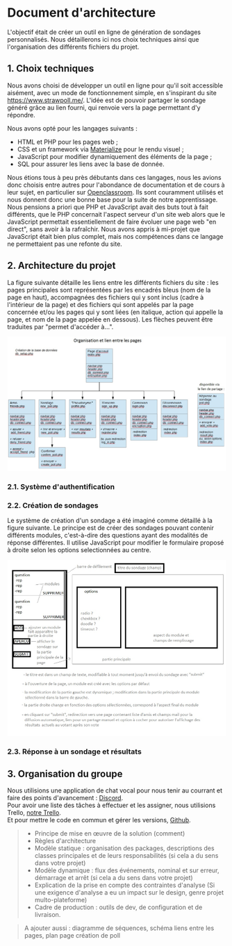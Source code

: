 # Document d'architecture
L'objectif était de créer un outil en ligne de génération de sondages personnalisés. Nous détaillerons ici nos choix techniques ainsi que l'organisation des différents fichiers du projet.
## 1. Choix techniques
Nous avons choisi de développer un outil en ligne pour qu'il soit accessible aisément, avec un mode de fonctionnement simple, en s'inspirant du site <https://www.strawpoll.me/>. L'idée est de pouvoir partager le sondage généré grâce au lien fourni, qui renvoie vers la page permettant d'y répondre.

Nous avons opté pour les langages suivants :  
- HTML et PHP pour les pages web ;  
- CSS et un framework via [Materialize](https://materializecss.com/) pour le rendu visuel ;  
- JavaScript pour modifier dynamiquement des éléments de la page ;  
- SQL pour assurer les liens avec la base de donnée.

Nous étions tous à peu près débutants dans ces langages, nous les avions donc choisis entre autres pour l'abondance de documentation et de cours à leur sujet, en particulier sur [Openclassroom](https://openclassrooms.com/). Ils sont couramment utilisés et nous donnent donc une bonne base pour la suite de notre apprentissage.
Nous pensions a priori que PHP et JavaScript avait des buts tout à fait différents, que le PHP concernait l'aspect serveur d'un site web alors que le JavaScript permettait essentiellement de faire évoluer une page web "en direct", sans avoir à la rafraîchir. Nous avons appris à mi-projet que JavaScript était bien plus complet, mais nos compétences dans ce langage ne permettaient pas une refonte du site.
## 2. Architecture du projet
La figure suivante détaille les liens entre les différents fichiers du site : les pages principales sont représentées par les encadrés bleus (nom de la page en haut), accompagnées des fichiers qui y sont inclus (cadre à l'intérieur de la page) et des fichiers qui sont appelés par la page concernée et/ou les pages qui y sont liées (en italique, action qui appelle la page, et nom de la page appelée en dessous). Les flèches peuvent être traduites par "permet d'accéder à...".

![Schéma des liens entre les pages](https://github.com/SegolenePoisson/ProjetL3/raw/framework/info/liens_pages.jpg "Schéma des liens entre les pages")
### 2.1. Système d'authentification

### 2.2. Création de sondages
Le système de création d'un sondage a été imaginé comme détaillé à la figure suivante. Le principe est de créer des sondages pouvant contenir différents modules, c'est-à-dire des questions ayant des modalités de réponse différentes. Il utilise JavaScript pour modifier le formulaire proposé à droite selon les options selectionnées au centre.

![Structure de la page de création d'un sondage](https://github.com/SegolenePoisson/ProjetL3/raw/framework/info/poll_modulaire.jpg "Structure de la page de création d'un sondage")
### 2.3. Réponse à un sondage et résultats

## 3. Organisation du groupe
Nous utilisions une application de chat vocal pour nous tenir au courrant et faire des points d'avancement : [Discord](https://discordapp.com/).  
Pour avoir une liste des tâches à effectuer et les assigner, nous utilisions Trello, [notre Trello](https://trello.com/b/PUTqpnMR/woui).  
Et pour mettre le code en commun et gérer les versions, [Github](https://github.com/SegolenePoisson/ProjetL3/).

>- Principe de mise en œuvre de la solution (comment)
>- Règles d'architecture
>- Modèle statique : organisation des packages, descriptions des classes principales et de leurs responsabilités (si cela a du sens dans votre projet)
>- Modèle dynamique : flux des événements, nominal et sur erreur, démarrage et arrêt (si cela a du sens dans votre projet)
>- Explication de la prise en compte des contraintes d'analyse (Si une exigence d'analyse a eu un impact sur le design, genre projet multo-plateforme)
>- Cadre de production : outils de dev, de configuration et de livraison.

>A ajouter aussi : diagramme de séquences, schéma liens entre les pages, plan page création de poll
